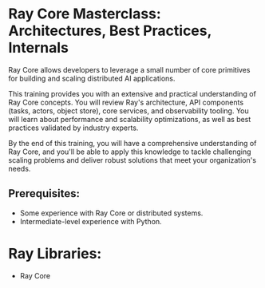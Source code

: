# Ray Core Masterclass: Architectures, Best Practices, Internals

Ray Core allows developers to leverage a small number of core primitives for building and scaling distributed AI applications.

This training provides you with an extensive and practical understanding of Ray Core concepts. You will review Ray's architecture, API components (tasks, actors, object store), core services, and observability tooling. You will learn about performance and scalability optimizations, as well as best practices validated by industry experts.

By the end of this training, you will have a comprehensive understanding of Ray Core, and you'll be able to apply this knowledge to tackle challenging scaling problems and deliver robust solutions that meet your organization's needs.

## Prerequisites:
- Some experience with Ray Core or distributed systems.
- Intermediate-level experience with Python.

# Ray Libraries:
- Ray Core

